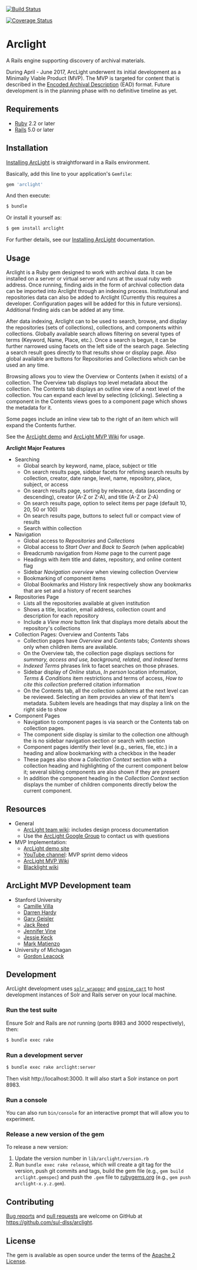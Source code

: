 [![Build Status](https://travis-ci.org/sul-dlss/arclight.svg?branch=master)](https://travis-ci.org/sul-dlss/arclight)

[![Coverage Status](https://coveralls.io/repos/github/sul-dlss/arclight/badge.svg?branch=master)](https://coveralls.io/github/sul-dlss/arclight?branch=master)

# Arclight

A Rails engine supporting discovery of archival materials.

During April - June 2017, ArcLight underwent its initial development as a Minimally Viable Product (MVP). The MVP is targeted for content that is described in the [Encoded Archival Description](http://eadiva.com/2/) (EAD) format. Future development is in the planning phase with no definitive timeline as yet.

## Requirements

* [Ruby](https://www.ruby-lang.org/en/) 2.2 or later
* [Rails](http://rubyonrails.org) 5.0 or later

## Installation

[Installing ArcLight](https://github.com/sul-dlss/arclight/wiki/Creating,-installing,-and-running-your-ArcLight-application) is straightforward in a Rails environment.

Basically, add this line to your application's `Gemfile`:

```ruby
gem 'arclight'
```

And then execute:

```sh
$ bundle
```

Or install it yourself as:

```sh
$ gem install arclight
```

For further details, see our [Installing ArcLight](https://github.com/sul-dlss/arclight/wiki/Creating,-installing,-and-running-your-ArcLight-application) documentation.

## Usage

Arclight is a Ruby gem designed to work with archival data. It can be installed on a server or virtual server and runs at the usual ruby web address. Once running, finding aids in the form of archival collection data can be imported into Arclight through an indexing process. Institutional and repositories data can also be added to Arclight (Currently this requires a developer. Configuration pages will be added for this in future versions). Additional finding aids can be added at any time.

After data indexing, Arclight can to be used to search, browse, and display the repositories (sets of collections), collections, and components within collections. Globally available search allows filtering on several types of terms (Keyword, Name, Place, etc.). Once a search is begun, it can be further narrowed using facets on the left side of the search page. Selecting a search result goes directly to that results show or display page. Also global available are buttons for Repositories and Collections which can be used an any time.

Browsing allows you to view the Overview or Contents (when it exists) of a collection. The Overview tab displays top level metadata about the collection. The Contents tab displays an outline view of a next level of the collection. You can expand each level by selecting (clicking). Selecting a component in the Contents views goes to a component page which shows the metadata for it.

Some pages include an inline view tab to the right of an item which will expand the Contents further.

See the [ArcLight demo](https://arclight-demo.projectblacklight.org/) and [ArcLight MVP Wiki](https://github.com/sul-dlss/arclight/wiki) for usage.

**Arclight Major Features**

* Searching
  * Global search by keyword, name, place, subject or title
  * On search results page, sidebar facets for refining search results by collection, creator, date range, level, name, repository, place, subject, or access
  * On search results page, sorting by relevance, data (ascending or descending), creator (A-Z or Z-A), and title (A-Z or Z-A)
  * On search results page, option to select items per page (default 10, 20, 50 or 100)
  * On search results page, buttons to select full or compact view of results
  * Search within collection
* Navigation
  * Global access to *Repositories* and *Collections*
  * Global access to *Start Over* and *Back to Search* (when applicable)
  * Breadcrumb navigation from *Home* page to the current page
  * Headings with item title and dates, repository, and online content flag
  * Sidebar *Navigation overview* when viewing collection Overview
  * Bookmarking of component items
  * Global Bookmarks and History link respectively show any bookmarks that are set and a history of recent searches
* Repositories Page
  * Lists all the repositories available at given institution
  * Shows a title, location, email address, collection count and description for each repository
  * Include a *View more* button link that displays more details about the repository's collections
* Collection Pages: Overview and Contents Tabs
  * Collection pages have *Overview* and *Contents* tabs; *Contents* shows only when children items are available.
  * On the Overview tab, the collection page displays sections for *summary, access and use, background, related, and indexed terms*
  * *Indexed Terms* phrases link to facet searches on those phrases.
  * Sidebar display of *Online* status, *In person* location information, *Terms & Conditions* item restrictions and terms of access, *How to cite this collection* preferred citation information
  * On the Contents tab, all the collection subitems at the next level can be reviewed. Selecting an item provides an view of that item's metadata. Subitem levels are headings that may display a link on the right side to show
* Component Pages
  * Navigation to component pages is via search or the Contents tab on collection pages.
  * The component side display is similar to the collection one although the is no sidebar navigation section or search with section
  * Component pages identify their level (e.g., series, file, etc.) in a heading and allow bookmarking with a checkbox in the header
  * These pages also show a *Collection Context* section with a collection heading and highlighting of the current component below it; several sibling components are also shown if they are present
  * In addition the component heading in the *Collection Context* section displays the number of children components directly below the current component.

## Resources

* General
  * [ArcLight team wiki](https://wiki.duraspace.org/display/hydra/ArcLight): includes design process documentation
  * Use the [ArcLight Google Group](http://groups.google.com/d/forum/arclight-community) to contact us with questions
* MVP Implementation:
  * [ArcLight demo site](https://arclight-demo.projectblacklight.org/)
  * [YouTube channel](https://www.youtube.com/channel/UCbSaP93HdypsW6hXy7V1nFQ): MVP sprint demo videos
  * [ArcLight MVP Wiki](https://github.com/sul-dlss/arclight/wiki)
  * [Blacklight wiki](https://github.com/projectblacklight/blacklight/wiki)

## ArcLight MVP Development team

* Stanford University
  * [Camille Villa](https://github.com/camillevilla)
  * [Darren Hardy](https://github.com/drh-stanford)
  * [Gary Geisler](https://github.com/ggeisler)
  * [Jack Reed](https://github.com/mejackreed)
  * [Jennifer Vine](https://github.com/jvine)
  * [Jessie Keck](https://github.com/jkeck)
  * [Mark Matienzo](https://github.com/anarchivist)
* University of Michagan
  * [Gordon Leacock](https://github.com/gordonleacock)

## Development

ArcLight development uses [`solr_wrapper`](https://rubygems.org/gems/solr_wrapper/versions/0.18.1) and [`engine_cart`](https://rubygems.org/gems/engine_cart) to host development instances of Solr and Rails server on your local machine.

### Run the test suite

Ensure Solr and Rails are _not_ running (ports 8983 and 3000 respectively), then:

```sh
$ bundle exec rake
```

### Run a development server

```sh
$ bundle exec rake arclight:server
```

Then visit http://localhost:3000. It will also start a Solr instance on port 8983.

### Run a console

You can also run `bin/console` for an interactive prompt that will allow you to experiment.

### Release a new version of the gem

To release a new version:

1. Update the version number in `lib/arclight/version.rb`
2. Run `bundle exec rake release`, which will create a git tag for the version, push git commits and tags, build the gem file (e.g., `gem build arclight.gemspec`) and push the `.gem` file to [rubygems.org](https://rubygems.org) (e.g., `gem push arclight-x.y.z.gem`).

## Contributing

[Bug reports](https://github.com/sul-dlss/arclight/issues) and [pull requests](https://github.com/sul-dlss/arclight/pulls) are welcome on GitHub at https://github.com/sul-dlss/arclight.

## License

The gem is available as open source under the terms of the [Apache 2 License](https://opensource.org/licenses/Apache-2.0).
